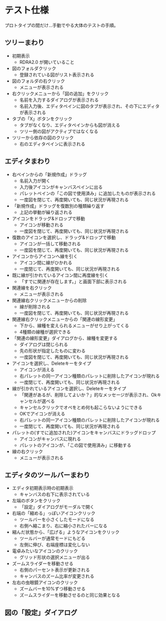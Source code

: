# テスト仕様

プロトタイプの間だけ…手動でやる大体のテストの手順。

## ツリーまわり

- 初期表示
  - RDRA2.0 が開いていること
- 図のフォルダクリック
  - 登録されている図がリスト表示される
- 図のフォルダの右クリック
  - メニューが表示される
- 右クリックメニューから「図の追加」をクリック
  - 名前を入力するダイアログが表示される
  - 名前入力後、エディタペインに図のタブが表示され、その下にエディタが表示される
- タブの「X」ボタンをクリック
  - タブがなくなり、エディタペインからも図が消える
  - ツリー側の図がアクティブではなくなる
- ツリーから依存の図のクリック
  - 右のエディタペインに表示される

## エディタまわり

- 右ペインからの「新規作成」ドラッグ
  - 名前入力が開く
  - 入力後アイコンがキャンバスペインに出る
  - パレットペインの「この図で使用済み」に追加したものが表示される
  - 一度図を閉じて、再度開いても、同じ状況が再現される
- 「新規作成」ドラッグを復数別の種類繰り返す
  - 上記の挙動が繰り返される
- アイコンをドラッグ&ドロップで移動
  - アイコンが移動される
  - 一度図を閉じて、再度開いても、同じ状況が再現される
- 復数のアイコンを選択し、ドラッグ&ドロップで移動
  - アイコンが一括して移動される
  - 一度図を閉じて、再度開いても、同じ状況が再現される
- アイコンからアイコンへ線を引く
  - アイコン間に線がひかれる
  - 一度閉じて、再度開いても、同じ状況が再現される
- 既に線が引かれているアイコン間に再度線を引く
  - 「すでに関連が存在します。」と画面下部に表示される
- 関連線を右クリック
  - メニューが表示される
- 関連線右クリックメニューからの削除
  - 線が削除される
  - 一度図を閉じて、再度開いても、同じ状況が再現される
- 関連線右クリックメニューからの「関連の線形変更」
  - 下から、線種を変えられるメニューがせり上がってくる
  - 4種類の線種が選択できる
- 「関連の線形変更」ダイアログから、線種を変更する
  - ダイアログは閉じられる
  - 先の形状が指定したものに変わる
  - 一度図を閉じて、再度開いても、同じ状況が再現される
- アイコンを選択し、Deleteキーをタイプ
  - アイコンが消える
  - 右パレットの同一アイコン種類のパレットに削除したアイコンが現れる
  - 一度閉じて、再度開いても、同じ状況が再現される
- 線が引かれているアイコンを選択し、Deleteキーをタイプ
  - 「関連があるが、削除してよいか？」的なメッセージが表示され、Okキャンセルが選べる
  - キャンセルクリックでオペをとめ何も起こらないようにできる
  - OKでアイコンが消える
  - 右パレットの同一アイコン種類のパレットに削除したアイコンが現れる
  - 一度閉じて、再度開いても、同じ状況が再現される
- パレットの(すでに追加された)アイコンをキャンバスにドラッグドロップ
  - アイコンがキャンバスに現れる
  - パレットのアイコンが、「この図で使用済み」に移動する
- 線の右クリック
  - メニューが表示される


## エディタのツールバーまわり

- エディタ初期表示時の初期表示
  - キャンバスの右下に表示されている
- 左端のボタンをクリック
  - 「設定」ダイアログがモーダルで開く
- 右端の「縮める」っぽいアイコンクリック
  - ツールバーを小さくしたモードになる
  - 右側へ縮こまり、右に縮小されたバーになる
- 縮んだ状態から、「広げる」ようなアイコンをクリック
  - ツールバーが通常モードにもどる
  - 左側に伸び、右端座標は変化しない
- 電卓みたいなアイコンのクリック
  - グリッド形状の選択メニューが出る
- ズームスライダーを移動させる
  - 右側のパーセント表示が更新される
  - キャンバスのズーム比率が変更される
- 左右の虫眼鏡アイコンのクリック
  - ズームバーを10%ずつ移動させる
  - ズームスライダーを移動させるのと同じ効果となる

## 図の「設定」ダイアログ